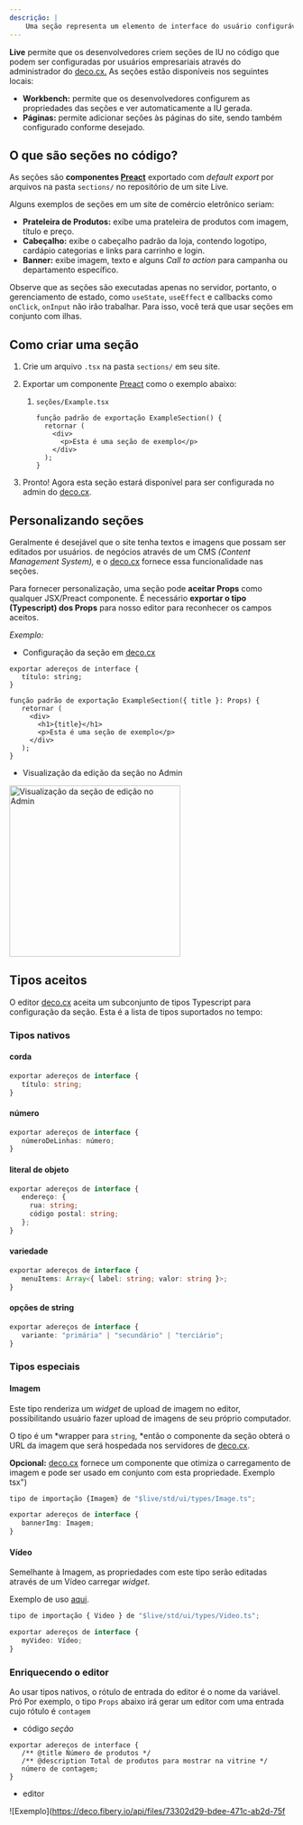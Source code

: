 ```yaml
---
descrição: |
    Uma seção representa um elemento de interface do usuário configurável para um site de decoração. Este artigo explica melhor o conceito
---
```


**Live** permite que os desenvolvedores criem seções de IU no código que podem
ser configuradas por usuários empresariais através do administrador do
[deco.cx.](deco.cx "deco.cx") As seções estão disponíveis nos seguintes locais:

- **Workbench:** permite que os desenvolvedores configurem as propriedades das
  seções e ver automaticamente a IU gerada.
- **Páginas:** permite adicionar seções às páginas do site, sendo também
  configurado conforme desejado.

## O que são seções no código?

As seções são **componentes
[Preact](https://preactjs.com/ "https://preactjs.com/")** exportado com _default
export_ por arquivos na pasta `sections/` no repositório de um site Live.

Alguns exemplos de seções em um site de comércio eletrônico seriam:

- **Prateleira de Produtos:** exibe uma prateleira de produtos com imagem,
  título e preço.
- **Cabeçalho:** exibe o cabeçalho padrão da loja, contendo logotipo, cardápio
  categorias e links para carrinho e login.
- **Banner:** exibe imagem, texto e alguns _Call to action_ para campanha ou
  departamento específico.

Observe que as seções são executadas apenas no servidor, portanto, o
gerenciamento de estado, como `useState`, `useEffect` e callbacks como
`onClick`, `onInput` não irão trabalhar. Para isso, você terá que usar seções em
conjunto com ilhas.

## Como criar uma seção

1. Crie um arquivo `.tsx` na pasta `sections/` em seu site.

2. Exportar um componente
   [Preact](https://preactjs.com/ "https://preactjs.com/") como o exemplo
   abaixo:

   1. `seções/Example.tsx`

      ```tsx
      função padrão de exportação ExampleSection() {
        retornar (
          <div>
            <p>Esta é uma seção de exemplo</p>
          </div>
        );
      }
      ```

3. Pronto! Agora esta seção estará disponível para ser configurada no admin do
   [deco.cx](deco.cx "deco.cx").

## Personalizando seções

Geralmente é desejável que o site tenha textos e imagens que possam ser editados
por usuários. de negócios através de um CMS _(Content Management System),_ e o
[deco.cx](deco.cx "deco.cx") fornece essa funcionalidade nas seções.

Para fornecer personalização, uma seção pode **aceitar Props** como qualquer
JSX/Preact componente. É necessário **exportar o tipo (Typescript) dos Props**
para nosso editor para reconhecer os campos aceitos.

_Exemplo:_

- Configuração da seção em [deco.cx](deco.cx "deco.cx")

```tsx
exportar adereços de interface {
   título: string;
}

função padrão de exportação ExampleSection({ title }: Props) {
   retornar (
     <div>
       <h1>{title}</h1>
       <p>Esta é uma seção de exemplo</p>
     </div>
   );
}
```

- Visualização da edição da seção no Admin

<img width="303" alt="Visualização da seção de edição no Admin" src="https://user-images.githubusercontent.com/18706156/219485206-732b566b-0f8f-43ce-a512-fa8252e99642.png">

## Tipos aceitos

O editor [deco.cx](deco.cx "deco.cx") aceita um subconjunto de tipos Typescript
para configuração da seção. Esta é a lista de tipos suportados no tempo:

### Tipos nativos

#### corda

```ts
exportar adereços de interface {
   título: string;
}
```

#### número

```ts
exportar adereços de interface {
   númeroDeLinhas: número;
}
```

#### literal de objeto

```ts
exportar adereços de interface {
   endereço: {
     rua: string;
     código postal: string;
   };
}
```

#### variedade

```ts
exportar adereços de interface {
   menuItems: Array<{ label: string; valor: string }>;
}
```

#### opções de string

```ts
exportar adereços de interface {
   variante: "primária" | "secundário" | "terciário";
}
```

### Tipos especiais

#### Imagem

Este tipo renderiza um _widget_ de upload de imagem no editor, possibilitando
usuário fazer upload de imagens de seu próprio computador.

O tipo é um *wrapper para `string`, *então o componente da seção obterá o URL da
imagem que será hospedada nos servidores de [deco.cx](deco.cx "deco.cx").

**Opcional:** [deco.cx](http://deco.cx) fornece um componente que otimiza o
carregamento de imagem e pode ser usado em conjunto com esta propriedade.
Exemplo tsx")

```ts
tipo de importação {Imagem} de "$live/std/ui/types/Image.ts";

exportar adereços de interface {
   bannerImg: Imagem;
}
```

#### Vídeo

Semelhante à Imagem, as propriedades com este tipo serão editadas através de um
Vídeo carregar _widget_.

Exemplo de uso
[aqui](https://github.com/deco-sites/fashion/blob/e15a0320fe9e0b7503eb4723f7c230b23886c2b5/sections/VideoCarousel.tsx#L3 "https://github.com/deco-sites/fashion/blob/e15a0320fe9e0b7503eb420b2b2bSection VideoCarouselc. tsx#L3").

```ts
tipo de importação { Video } de "$live/std/ui/types/Video.ts";

exportar adereços de interface {
   myVideo: Vídeo;
}
```

### Enriquecendo o editor

Ao usar tipos nativos, o rótulo de entrada do editor é o nome da variável. Pró
Por exemplo, o tipo `Props` abaixo irá gerar um editor com uma entrada cujo
rótulo é `contagem`

- código _seção_

```tsx
exportar adereços de interface {
   /** @title Número de produtos */
   /** @description Total de produtos para mostrar na vitrine */
   número de contagem;
}
```

- editor

![Exemplo](https://deco.fibery.io/api/files/73302d29-bdee-471c-ab2d-75f

